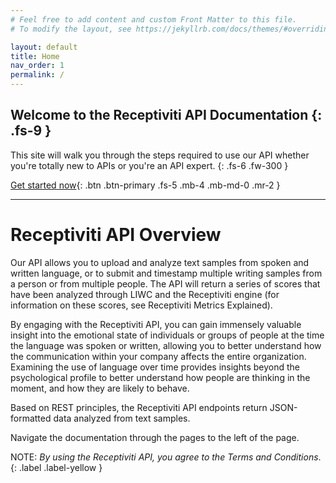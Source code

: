 ```yaml
---
# Feel free to add content and custom Front Matter to this file.
# To modify the layout, see https://jekyllrb.com/docs/themes/#overriding-theme-defaults

layout: default
title: Home
nav_order: 1
permalink: /
---
```

Welcome to the Receptiviti API Documentation
{: .fs-9 }
---
This site will walk you through the steps required to use our API whether you're totally new to APIs or you're an API expert.
{: .fs-6 .fw-300 }

[Get started now](https://jackdgds.github.io/api_documentation/pages/getting_started.html){: .btn .btn-primary .fs-5 .mb-4 .mb-md-0 .mr-2 }

---

# Receptiviti API Overview

Our API allows you to upload and analyze text samples from spoken and written language, or to submit and timestamp multiple writing samples from a person or from multiple people. The API will return a series of scores that have been analyzed through LIWC and the Receptiviti engine (for information on these scores, see Receptiviti Metrics Explained).

By engaging with the Receptiviti API, you can gain immensely valuable insight into the emotional state of individuals or groups of people at the time the language was spoken or written, allowing you to better understand how the communication within your company affects the entire organization. Examining the use of language over time provides insights beyond the psychological profile to better understand how people are thinking in the moment, and how they are likely to behave.

Based on REST principles, the Receptiviti API endpoints return JSON-formatted data analyzed from text samples.

Navigate the documentation through the pages to the left of the page.

NOTE: _By using the Receptiviti API, you agree to the Terms and Conditions_.
{: .label .label-yellow }
